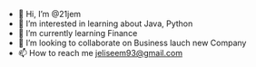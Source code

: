- 👋 Hi, I’m @21jem
- 👀 I’m interested in learning about Java, Python
- 🌱 I’m currently learning Finance
- 💞️ I’m looking to collaborate on Business lauch new Company
- 📫 How to reach me jeliseem93@gmail.com

<!---
21jem/21jem is a ✨ special ✨ repository because its `README.md` (this file) appears on your GitHub profile.
You can click the Preview link to take a look at your changes.
--->
